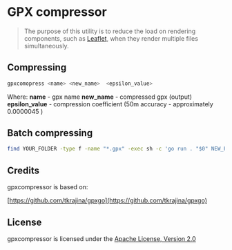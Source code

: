 # GPX compressor

> The purpose of this utility is to reduce the load on rendering components, such as [Leaflet](https://leafletjs.com/), when they render multiple files simultaneously.

## Compressing

```bash
gpxcomopress <name> <new_name>  <epsilon_value>
```

Where:
**name** - gpx name
**new_name** - compressed gpx (output)
**epsilon_value** - compression coefficient (50m accuracy - approximately 0.0000045 )

## Batch compressing

```bash
find YOUR_FOLDER -type f -name "*.gpx" -exec sh -c 'go run . "$0" NEW_FOLDER/c_$(basename "$0") 0.0000045' {} \;
```

## Credits

gpxcompressor is based on:

[https://github.com/tkrajina/gpxgo](https://github.com/tkrajina/gpxgo)

## License

gpxcompressor is licensed under the [Apache License, Version 2.0](http://www.apache.org/licenses/LICENSE-2.0)